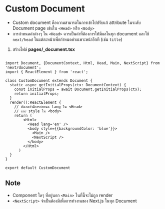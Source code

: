 
# Custom Document 

- Custom document คือความสามารถในการเข้าไปปรับแก้ attribute ในระดับ Document page เช่นใน `<Head>` หรือ `<Body>`
- การกำหนดค่าต่างๆ ใน `<Head>` ควรเป็นค่าที่ต้องการให้มีผลในทุก document และใช้ `next/head` ในแต่ละหน้าเพื่อกำหนดค่าเฉพาะหน้าอีกที (เช่น `title`)

1. สร้างไฟล์ **pages/_document.tsx**

```tsx

import Document, {DocumentContext, Html, Head, Main, NextScript} from 'next/document';
import { ReactElement } from 'react';

class CustomDocument extends Document {
  static async getInitialProps(ctx: DocumentContext) {
    const initialProps = await Document.getInitialProps(ctx);
    return initialProps;
  }
  render():ReactElement {
    // สังเกตว่ามีการกำหนด lang ใน <Head>
    // และ style ใน <body>
    return (
        <Html>
          <Head lang='en' />
          <body style={{backgroundColor: 'blue'}}>
            <Main />
            <NextScript />
          </body>
        </Html>
      )
  }
}

export default CustomDocument
```

## Note

- Component ใดๆ ที่อยู่นอก `<Main>` ในที่นี้จะไม่ถูก render 
- `<NextScript>` จำเป็นต้องมีเพื่อการทำงานของ Next.js ในทุก Document